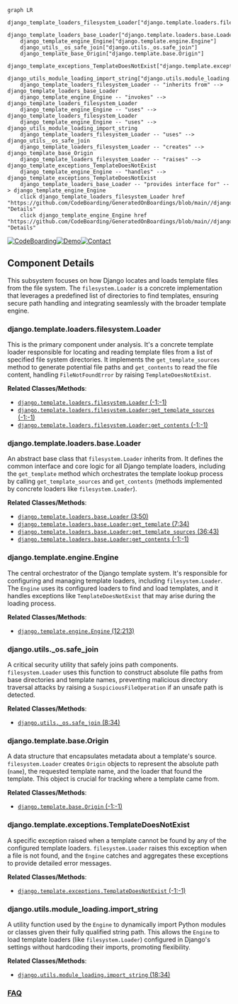 ```mermaid
graph LR
    django_template_loaders_filesystem_Loader["django.template.loaders.filesystem.Loader"]
    django_template_loaders_base_Loader["django.template.loaders.base.Loader"]
    django_template_engine_Engine["django.template.engine.Engine"]
    django_utils__os_safe_join["django.utils._os.safe_join"]
    django_template_base_Origin["django.template.base.Origin"]
    django_template_exceptions_TemplateDoesNotExist["django.template.exceptions.TemplateDoesNotExist"]
    django_utils_module_loading_import_string["django.utils.module_loading.import_string"]
    django_template_loaders_filesystem_Loader -- "inherits from" --> django_template_loaders_base_Loader
    django_template_engine_Engine -- "invokes" --> django_template_loaders_filesystem_Loader
    django_template_engine_Engine -- "uses" --> django_template_loaders_filesystem_Loader
    django_template_engine_Engine -- "uses" --> django_utils_module_loading_import_string
    django_template_loaders_filesystem_Loader -- "uses" --> django_utils__os_safe_join
    django_template_loaders_filesystem_Loader -- "creates" --> django_template_base_Origin
    django_template_loaders_filesystem_Loader -- "raises" --> django_template_exceptions_TemplateDoesNotExist
    django_template_engine_Engine -- "handles" --> django_template_exceptions_TemplateDoesNotExist
    django_template_loaders_base_Loader -- "provides interface for" --> django_template_engine_Engine
    click django_template_loaders_filesystem_Loader href "https://github.com/CodeBoarding/GeneratedOnBoardings/blob/main//django/django_template_loaders_filesystem_Loader.md" "Details"
    click django_template_engine_Engine href "https://github.com/CodeBoarding/GeneratedOnBoardings/blob/main//django/django_template_engine_Engine.md" "Details"
```
[![CodeBoarding](https://img.shields.io/badge/Generated%20by-CodeBoarding-9cf?style=flat-square)](https://github.com/CodeBoarding/GeneratedOnBoardings)[![Demo](https://img.shields.io/badge/Try%20our-Demo-blue?style=flat-square)](https://www.codeboarding.org/demo)[![Contact](https://img.shields.io/badge/Contact%20us%20-%20contact@codeboarding.org-lightgrey?style=flat-square)](mailto:contact@codeboarding.org)

## Component Details

This subsystem focuses on how Django locates and loads template files from the file system. The `filesystem.Loader` is a concrete implementation that leverages a predefined list of directories to find templates, ensuring secure path handling and integrating seamlessly with the broader template engine.

### django.template.loaders.filesystem.Loader
This is the primary component under analysis. It's a concrete template loader responsible for locating and reading template files from a list of specified file system directories. It implements the `get_template_sources` method to generate potential file paths and `get_contents` to read the file content, handling `FileNotFoundError` by raising `TemplateDoesNotExist`.


**Related Classes/Methods**:

- <a href="https://github.com/django/django/blob/master/django/template/loaders/filesystem.py#L-1-L-1" target="_blank" rel="noopener noreferrer">`django.template.loaders.filesystem.Loader` (-1:-1)</a>
- <a href="https://github.com/django/django/blob/master/django/template/loaders/filesystem.py#L-1-L-1" target="_blank" rel="noopener noreferrer">`django.template.loaders.filesystem.Loader:get_template_sources` (-1:-1)</a>
- <a href="https://github.com/django/django/blob/master/django/template/loaders/filesystem.py#L-1-L-1" target="_blank" rel="noopener noreferrer">`django.template.loaders.filesystem.Loader:get_contents` (-1:-1)</a>


### django.template.loaders.base.Loader
An abstract base class that `filesystem.Loader` inherits from. It defines the common interface and core logic for all Django template loaders, including the `get_template` method which orchestrates the template lookup process by calling `get_template_sources` and `get_contents` (methods implemented by concrete loaders like `filesystem.Loader`).


**Related Classes/Methods**:

- <a href="https://github.com/django/django/blob/master/django/template/loaders/base.py#L3-L50" target="_blank" rel="noopener noreferrer">`django.template.loaders.base.Loader` (3:50)</a>
- <a href="https://github.com/django/django/blob/master/django/template/loaders/base.py#L7-L34" target="_blank" rel="noopener noreferrer">`django.template.loaders.base.Loader:get_template` (7:34)</a>
- <a href="https://github.com/django/django/blob/master/django/template/loaders/base.py#L36-L43" target="_blank" rel="noopener noreferrer">`django.template.loaders.base.Loader:get_template_sources` (36:43)</a>
- <a href="https://github.com/django/django/blob/master/django/template/loaders/base.py#L-1-L-1" target="_blank" rel="noopener noreferrer">`django.template.loaders.base.Loader:get_contents` (-1:-1)</a>


### django.template.engine.Engine
The central orchestrator of the Django template system. It's responsible for configuring and managing template loaders, including `filesystem.Loader`. The `Engine` uses its configured loaders to find and load templates, and it handles exceptions like `TemplateDoesNotExist` that may arise during the loading process.


**Related Classes/Methods**:

- <a href="https://github.com/django/django/blob/master/django/template/engine.py#L12-L213" target="_blank" rel="noopener noreferrer">`django.template.engine.Engine` (12:213)</a>


### django.utils._os.safe_join
A critical security utility that safely joins path components. `filesystem.Loader` uses this function to construct absolute file paths from base directories and template names, preventing malicious directory traversal attacks by raising a `SuspiciousFileOperation` if an unsafe path is detected.


**Related Classes/Methods**:

- <a href="https://github.com/django/django/blob/master/django/utils/_os.py#L8-L34" target="_blank" rel="noopener noreferrer">`django.utils._os.safe_join` (8:34)</a>


### django.template.base.Origin
A data structure that encapsulates metadata about a template's source. `filesystem.Loader` creates `Origin` objects to represent the absolute path (`name`), the requested template name, and the loader that found the template. This object is crucial for tracking where a template came from.


**Related Classes/Methods**:

- <a href="https://github.com/django/django/blob/master/django/template/base.py#L-1-L-1" target="_blank" rel="noopener noreferrer">`django.template.base.Origin` (-1:-1)</a>


### django.template.exceptions.TemplateDoesNotExist
A specific exception raised when a template cannot be found by any of the configured template loaders. `filesystem.Loader` raises this exception when a file is not found, and the `Engine` catches and aggregates these exceptions to provide detailed error messages.


**Related Classes/Methods**:

- <a href="https://github.com/django/django/blob/master/django/template/exceptions.py#L-1-L-1" target="_blank" rel="noopener noreferrer">`django.template.exceptions.TemplateDoesNotExist` (-1:-1)</a>


### django.utils.module_loading.import_string
A utility function used by the `Engine` to dynamically import Python modules or classes given their fully qualified string path. This allows the `Engine` to load template loaders (like `filesystem.Loader`) configured in Django's settings without hardcoding their imports, promoting flexibility.


**Related Classes/Methods**:

- <a href="https://github.com/django/django/blob/master/django/utils/module_loading.py#L18-L34" target="_blank" rel="noopener noreferrer">`django.utils.module_loading.import_string` (18:34)</a>




### [FAQ](https://github.com/CodeBoarding/GeneratedOnBoardings/tree/main?tab=readme-ov-file#faq)